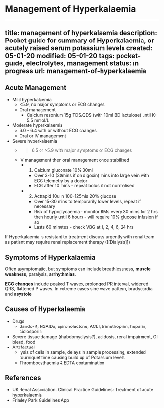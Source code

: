 # Management of Hyperkalaemia

---
title: management of hyperkalaemia
description: Pocket guide for summary of Hyperkalaemia, or acutely raised serum potassium levels
created: 05-01-20
modified: 05-01-20
tags: pocket-guide, electrolytes, management
status: in progress
url: management-of-hyperkalaemia
---


## Acute Management

* Mild hyperkalaemia
	* <5.9, no major symptoms or ECG changes
	* Oral management
		* Calcium resonium 15g TDS/QDS  (with 10ml BD lactulose) until K+ 5.5 mmol/L
* Moderate hyperkalaemia
	* 6.0 - 6.4 with or without ECG changes
	* Oral or IV management
* Severe hyperkalaemia
	* >6.5  or >5.9 with major symptoms or ECG changes
	* IV management then oral management once stabilised
		* 1) Calcium gluconate 10% 30ml
			* Over 3-10 (30mins if on digoxin) mins into large vein with ECG telemetry by a doctor
			* ECG after 10 mins - repeat bolus if not normalised
		* 2) Actrapid 10u in 100-125mls 20% glucose
			* Over 15-30 mins to temporarily lower levels, repeat if necessary
			* Risk of hypoglycaemia - monitor BMs every 30 mins for 2 hrs then hourly until 6 hours - will require 10% glucose infusion if so 
			* Lasts 60 minutes - check VBG at 1, 2, 4, 6, 24 hrs

If Hyperkalaemia is resistant to treatment discuss urgently with renal team as patient may require renal replacement therapy ([[Dialysis]])


## Symptoms of Hyperkalaemia

Often asymptomatic, but symptoms can include breathlessness, **muscle weakness**, paralysis, **arrhythmias**.

**ECG changes** include peaked T waves, prolonged PR interval, widened QRS, flattened P waves. In extreme cases sine wave pattern, bradycardia and **asystole**


## Causes of Hyperkalaemia

* Drugs
	* Sando-K, NSAIDs, spironolactone, ACEI, trimethoprim, heparin, ciclosporin
* Severe tissue damage (rhabdomyolysis?), acidosis, renal impairment, GI bleed, food
* Artefactual
	* lysis of cells in sample, delays in sample processing, extended tourniquet time causing build up of Potassium levels
	* Thrombocythaemia & EDTA contamination 


## References

* UK Renal Association. Clinical Practice Guidelines: Treatment of acute hyperkalaemia
* Frimley Park Guidelines App

<!-- {BearID:A9844E51-3414-4712-8AC2-22CD0FD338DD-1677-00007AE71557A553} -->
